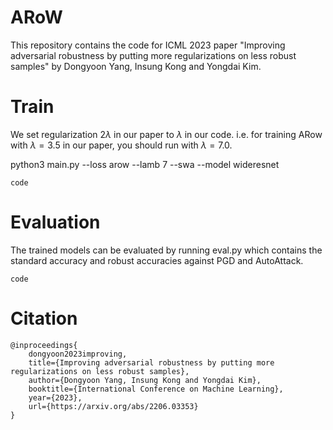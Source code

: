 # ARoW
This repository contains the code for ICML 2023 paper "Improving adversarial robustness by putting more regularizations on less robust samples" by Dongyoon Yang, Insung Kong and Yongdai Kim.

# Train
We set regularization $2 \lambda$ in our paper to $\lambda$ in our code. i.e. for training ARow with $\lambda=3.5$ in our paper, you should run with $\lambda=7.0$.

python3 main.py --loss arow --lamb 7 --swa --model wideresnet 

`code`

# Evaluation

The trained models can be evaluated by running eval.py which contains the standard accuracy and robust accuracies against PGD and AutoAttack.

`code`

# Citation


```
@inproceedings{
    dongyoon2023improving,
    title={Improving adversarial robustness by putting more regularizations on less robust samples},
    author={Dongyoon Yang, Insung Kong and Yongdai Kim},
    booktitle={International Conference on Machine Learning},
    year={2023},
    url={https://arxiv.org/abs/2206.03353}
}
```
